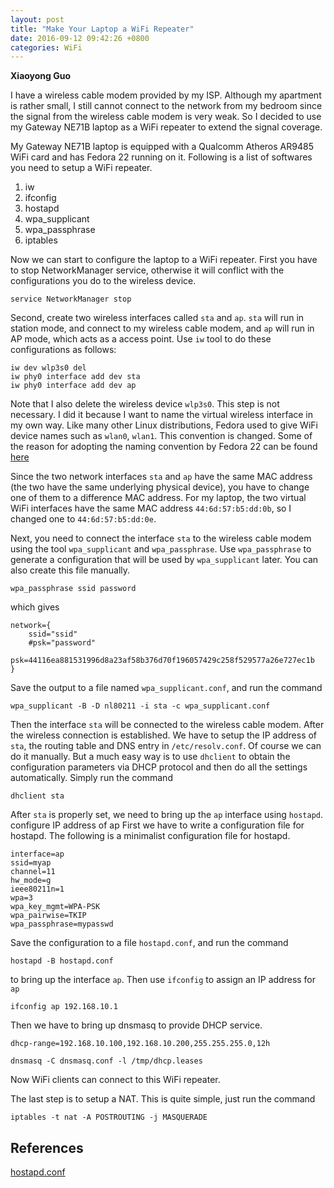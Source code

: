 ```yaml
---
layout: post
title: "Make Your Laptop a WiFi Repeater"
date: 2016-09-12 09:42:26 +0800
categories: WiFi 
---
```


**Xiaoyong Guo**

I have a wireless cable modem provided by my ISP.
Although my apartment is rather small,
I still cannot connect to the network from my bedroom since the signal from the wireless cable modem is very weak.
So I decided to use my Gateway NE71B laptop as a WiFi repeater to extend the signal coverage.

My Gateway NE71B laptop is equipped with a Qualcomm Atheros AR9485 WiFi card and has Fedora 22 running on it.
Following is a list of softwares you need to setup a WiFi repeater.

1. iw
2. ifconfig 
3. hostapd
4. wpa_supplicant 
5. wpa_passphrase
6. iptables


Now we can start to configure the laptop to a WiFi repeater.
First you have to stop NetworkManager service,
otherwise it will conflict with the configurations you do to the wireless device.

```
service NetworkManager stop
```

Second, create two wireless interfaces called `sta` and `ap`. 
`sta` will run in station mode, and connect to my wireless cable modem,
and `ap` will run in AP mode, which acts as a access point.
Use `iw` tool to do these configurations as follows:

```
iw dev wlp3s0 del
iw phy0 interface add dev sta 
iw phy0 interface add dev ap
```

Note that I also delete the wireless device `wlp3s0`.
This step is not necessary.
I did it because I want to name the virtual wireless interface in my own way.
Like many other Linux distributions, Fedora used to give WiFi device names such as `wlan0`, `wlan1`.
This convention is changed.
Some of the reason for adopting the naming convention by Fedora 22 can be found 
[here](http://unix.stackexchange.com/questions/131224/how-does-fedora-name-wireless-interfaces)

Since the two network interfaces `sta` and `ap` have the same MAC address (the two have the same underlying physical device), 
you have to change one of them to a difference MAC address.
For my laptop, the two virtual WiFi interfaces 
have the same MAC address `44:6d:57:b5:dd:0b`,
so I changed one to `44:6d:57:b5:dd:0e`.

Next, you need to connect the interface `sta` to the wireless cable modem using the tool
`wpa_supplicant` and `wpa_passphrase`. Use `wpa_passphrase` to generate a configuration that
will be used by `wpa_supplicant` later. You can also create this file manually.


```
wpa_passphrase ssid password
```

which gives

```
network={
    ssid="ssid"
    #psk="password"
    psk=44116ea881531996d8a23af58b376d70f196057429c258f529577a26e727ec1b
}

```

Save the output to a file named `wpa_supplicant.conf`, and run the command

```
wpa_supplicant -B -D nl80211 -i sta -c wpa_supplicant.conf
```

Then the interface `sta` will be connected to the wireless cable modem.
After the wireless connection is established. We have to setup
the IP address of `sta`, the routing table and DNS entry in `/etc/resolv.conf`.
Of course we can do it manually. But a much easy way is to use `dhclient` to 
obtain the configuration parameters via DHCP protocol and then do all the settings automatically.
Simply run the command

```
dhclient sta
```

After `sta` is properly set, we need to bring up the `ap` interface using `hostapd`.
configure IP address of ap
First we have to write a configuration file for hostapd.
The following is a minimalist configuration file for hostapd.

```
interface=ap
ssid=myap
channel=11
hw_mode=g
ieee80211n=1
wpa=3
wpa_key_mgmt=WPA-PSK
wpa_pairwise=TKIP
wpa_passphrase=mypasswd
```

Save the configuration to a file `hostapd.conf`, and run the command

```
hostapd -B hostapd.conf
```

to bring up the interface `ap`.
Then use `ifconfig` to assign an IP address for `ap`

```
ifconfig ap 192.168.10.1
```

Then we have to bring up dnsmasq to provide DHCP service.

```
dhcp-range=192.168.10.100,192.168.10.200,255.255.255.0,12h
```

```
dnsmasq -C dnsmasq.conf -l /tmp/dhcp.leases
```

Now WiFi clients can connect to this WiFi repeater.

The last step is to setup a NAT. This is quite simple, just run the command

```
iptables -t nat -A POSTROUTING -j MASQUERADE
```

## References
[hostapd.conf](https://w1.fi/cgit/hostap/plain/hostapd/hostapd.conf)

